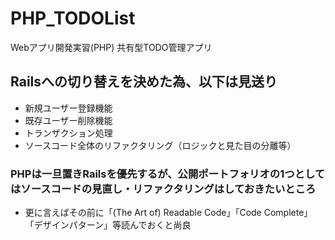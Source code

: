 # PHP_TODOList
Webアプリ開発実習(PHP) 共有型TODO管理アプリ

## Railsへの切り替えを決めた為、以下は見送り

- 新規ユーザー登録機能
- 既存ユーザー削除機能
- トランザクション処理
- ソースコード全体のリファクタリング（ロジックと見た目の分離等）

### PHPは一旦置きRailsを優先するが、公開ポートフォリオの1つとしてはソースコードの見直し・リファクタリングはしておきたいところ
- 更に言えばその前に「(The Art of) Readable Code」「Code Complete」「デザインパターン」等読んでおくと尚良
